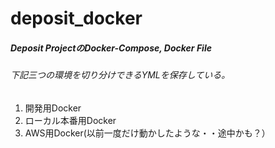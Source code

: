 # deposit_docker

##### Deposit ProjectのDocker-Compose, Docker File
###### 下記三つの環境を切り分けできるYMLを保存している。
1. 開発用Docker
2. ローカル本番用Docker
3. AWS用Docker(以前一度だけ動かしたような・・途中かも？）

